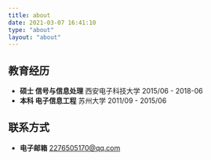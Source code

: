 ```yaml
---
title: about
date: 2021-03-07 16:41:10
type: "about"
layout: "about"
---
```



## 教育经历
* <b>硕士 信号与信息处理</b>
西安电子科技大学
2015/06 - 2018-06
* <b>本科 电子信息工程</b>
苏州大学
2011/09 - 2015/06

## 联系方式
* <b>电子邮箱</b>
2276505170@qq.com

